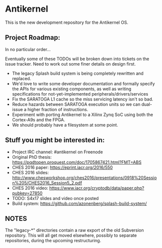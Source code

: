 # Antikernel

This is the new development repository for the Antikernel OS.

## Project Roadmap:

In no particular order...

Eventually some of these TODOs will be broken down into tickets on the issue tracker. Need to work out some finer 
details on design first.

* The legacy Splash build system is being completely rewritten and replaced.
* We'd love to write some developer documentation and formally specify the APIs for various existing components, as 
well as writing specifications for not-yet-implemented peripherals/drivers/services
* Fix the SARATOGA L1 cache so the miss servicing latency isn't so bad.
* Reduce hazards between SARATOGA execution units so we can dual-issue a higher fraction of instructions.
* Experiment with porting Antikernel to a Xilinx Zynq SoC using both the Cortex-A9s and the FPGA.
* We should probably have a filesystem at some point.

## Stuff you might be interested in:

* Project IRC channel: #antikernel on Freenode
* Original PhD thesis: https://pqdtopen.proquest.com/doc/1705867421.html?FMT=ABS
* CHES 2016 paper: https://eprint.iacr.org/2016/550
* CHES 2016 slides: http://www.chesworkshop.org/ches2016/presentations/0918%20Session%205/CHES2016_Session5_2.pdf
* CHES 2016 video: https://www.iacr.org/cryptodb/data/paper.php?pubkey=27850
* TODO: S4x17 slides and video once posted
* Build system: https://github.com/azonenberg/splash-build-system/

## NOTES

The "legacy-*" directories contain a raw export of the old Subversion repository. This will all get moved elsewhere,
possibly to separate repositories, during the upcoming restructuring.
